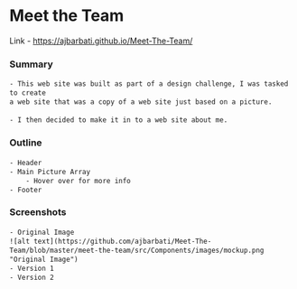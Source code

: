# Meet the Team

Link -  https://ajbarbati.github.io/Meet-The-Team/

### Summary
    
    - This web site was built as part of a design challenge, I was tasked to create 
    a web site that was a copy of a web site just based on a picture.
    
    - I then decided to make it in to a web site about me. 
    
### Outline

    - Header
    - Main Picture Array
        - Hover over for more info
    - Footer

### Screenshots

    - Original Image
    ![alt text](https://github.com/ajbarbati/Meet-The-Team/blob/master/meet-the-team/src/Components/images/mockup.png "Original Image")
    - Version 1
    - Version 2 
